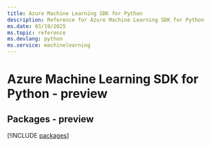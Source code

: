 ```yaml
---
title: Azure Machine Learning SDK for Python
description: Reference for Azure Machine Learning SDK for Python
ms.date: 03/19/2025
ms.topic: reference
ms.devlang: python
ms.service: machinelearning
---
```

# Azure Machine Learning SDK for Python - preview
## Packages - preview
[!INCLUDE [packages](machine-learning-index.md)]